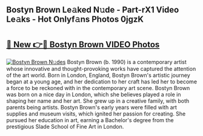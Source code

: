 ## Bostyn Brown Le𝚊ked N𝚞de - Part-rX1 Video Le𝚊ks - Hot Onlyf𝚊ns Photos 0jgzK

# <h2><a href="http://ab78845.deff.icu/?id=Bostyn+Brown">🔗 New 👉🔴 Bostyn Brown VIDEO Photos</a></h2>

[![Bostyn Brown N𝚞des](https://i.imgur.com/rIISA9y.gif)](http://ab78845.deff.icu/?id=Bostyn+Brown)
Bostyn Brown (b. 1990) is a contemporary artist whose innovative and thought-provoking works have captured the attention of the art world. Born in London, England, Bostyn Brown's artistic journey began at a young age, and her dedication to her craft has led her to become a force to be reckoned with in the contemporary art scene. Bostyn Brown was born on a nice day in London, which she believes played a role in shaping her name and her art. She grew up in a creative family, with both parents being artists. Bostyn Brown's early years were filled with art supplies and museum visits, which ignited her passion for creating. She pursued her education in art, earning a Bachelor's degree from the prestigious Slade School of Fine Art in London.

